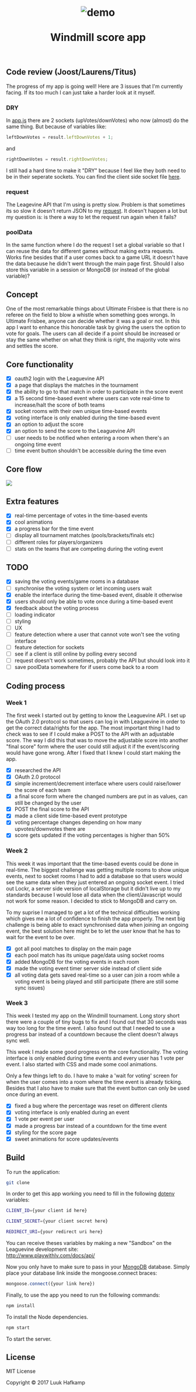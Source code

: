 <h1 align="center">
  <img src="media/demo.png" alt="demo">
  <br>
  <br>
  Windmill score app
</h1>
<br>

## Code review (Joost/Laurens/Titus)
The progress of my app is going well! Here are 3 issues that I'm currently facing. If its too much I can just take a harder look at it myself.

### DRY
In <a href="https://github.com/lhafkamp/minor-frisbee/blob/master/app.js">app.js</a> there are 2 sockets (upVotes/downVotes) who now (almost) do the same thing. But because of variables like:
```javascript
leftDownVotes = result.leftDownVotes + 1;
```

and

```javascript
rightDownVotes = result.rightDownVotes;
```

I still had a hard time to make it "DRY" because I feel like they both need to be in their seperate sockets. You can find the client side socket file <a href="https://github.com/lhafkamp/minor-frisbee/blob/master/public/js/io.js">here</a>.  
  
### request
The Leagevine API that I'm using is pretty slow. Problem is that sometimes its so slow it doesn't return JSON to my <a href="https://github.com/lhafkamp/minor-frisbee/blob/master/controllers/mainController.js">request</a>. It doesn't happen a lot but my question is: is there a way to let the request run again when it fails?

### poolData
In the same function where I do the request I set a global variable so that I can reuse the data for different games without making extra requests. Works fine besides that if a user comes back to a game URL it doesn't have the data because he didn't went through the main page first. Should I also store this variable in a session or MongoDB (or instead of the global variable)?

## Concept
One of the most remarkable things about Ultimate Frisbee is that there is no referee on the field to blow a whistle when something goes wrongs. In Ultimate Frisbee, anyone can decide whether it was a goal or not. In this app I want to enhance this honorable task by giving the users the option to vote for goals. The users can all decide if a point should be increased or stay the same whether on what they think is right, the majority vote wins and settles the score.

## Core functionality
-  [x] oauth2 login with the Leaguevine API
-  [x] a page that displays the matches in the tournament
-  [x] the ability to go to that match in order to participate in the score event
-  [x] a 15 second time-based event where users can vote real-time to increase/halt the score of both teams
-  [x] socket rooms with their own unique time-based events
-  [x] voting interface is only enabled during the time-based event
-  [x] an option to adjust the score
-  [x] an option to send the score to the Leaguevine API
-  [ ] user needs to be notified when entering a room when there's an ongoing time event
-  [ ] time event button shouldn't be accessible during the time even

## Core flow
<img src="media/coreflow.png"/>

## Extra features
-  [x] real-time percentage of votes in the time-based events
-  [x] cool animations
-  [x] a progress bar for the time event
-  [ ] display all tournament matches (pools/brackets/finals etc)
-  [ ] different roles for players/organizers
-  [ ] stats on the teams that are competing during the voting event

## TODO
-  [x] saving the voting events/game rooms in a database
-  [ ] synchronise the voting system or let incoming users wait
-  [x] enable the interface during the time-based event, disable it otherwise
-  [x] users should only be able to vote once during a time-based event
-  [x] feedback about the voting process
-  [ ] loading indicator
-  [ ] styling
-  [ ] UX
-  [ ] feature detection where a user that cannot vote won't see the voting interface
-  [ ] feature detection for sockets
-  [ ] see if a client is still online by polling every second
-  [ ] request doesn't work sometimes, probably the API but should look into it
-  [ ] save poolData somewhere for if users come back to a room

## Coding process
### Week 1
The first week I started out by getting to know the Leaguevine API. I set up the OAuth 2.0 protocol so that users can log in with Leaguevine in order to get the correct data/rights for the app. The most important thing I had to check was to see if I could make a POST to the API with an adjustable score. The way I did this that was to move the adjustable score into another "final score" form where the user could still adjust it if the event/scoring would have gone wrong. After I fixed that I knew I could start making the app.

-  [x] researched the API
-  [x] OAuth 2.0 protocol
-  [x] simple increment/decrement interface where users could raise/lower the score of each team
-  [x] a final score form where the changed numbers are put in as values, can still be changed by the user
-  [x] POST the final score to the API
-  [x] made a client side time-based event prototype
-  [x] voting percentage changes depending on how many upvotes/downvotes there are
-  [x] score gets updated if the voting percentages is higher than 50%

### Week 2
This week it was important that the time-based events could be done in real-time. The biggest challenge was getting multiple rooms to show unique events, next to socket rooms I had to add a database so that users would see the same data when they just entered an ongoing socket event. I tried out Lockr, a server side version of localStorage but it didn't live up to my standards because I would lose all data when the client/Javascript would not work for some reason. I decided to stick to MongoDB and carry on. 

To my suprise I managed to get a lot of the technical difficulties working which gives me a lot of confidence to finish the app properly. The next big challenge is being able to exact synchronised data when joining an ongoing event, the best solution here might be to let the user know that he has to wait for the event to be over.

-  [x] got all pool matches to display on the main page
-  [x] each pool match has its unique page/data using socket rooms
-  [x] added MongoDB for the voting events in each room
-  [x] made the voting event timer server side instead of client side
-  [x] all voting data gets saved real-time so a user can join a room while a voting event is being played and still participate (there are still some sync issues)

### Week 3
This week I tested my app on the Windmill tournament. Long story short there were a couple of tiny bugs to fix and I found out that 30 seconds was way too long for the time event. I also found out that I needed to use a progress bar instead of a countdown because the client doesn't always sync well.

This week I made some good progress on the core functionality. The voting interface is only enabled during time events and every user has 1 vote per event. I also started with CSS and made some cool animations.

Only a few things left to do. I have to make a 'wait for voting' screen for when the user comes into a room where the time event is already ticking. Besides that I also have to make sure that the event button can only be used once during an event.

-  [x] fixed a bug where the percentage was reset on different clients
-  [x] voting interface is only enabled during an event
-  [x] 1 vote per event per user
-  [x] made a progress bar instead of a countdown for the time event
-  [x] styling for the score page
-  [x] sweet animations for score updates/events

## Build
To run the application:
```bash
git clone
```

In order to get this app working you need to fill in the following <a href="https://www.npmjs.com/package/dotenv">dotenv</a> variables:  

```bash
CLIENT_ID={your client id here}
```  
```bash
CLIENT_SECRET={your client secret here}
```  
```bash
REDIRECT_URI={your redirect uri here}
```  

You can receive theses variables by making a new "Sandbox" on the Leaguevine development site:  
<a href="http://www.playwithlv.com/docs/api/">http://www.playwithlv.com/docs/api/</a>  
  
Now you only have to make sure to pass in your <a href="https://www.mongodb.com/">MongoDB</a> database. Simply place your database link inside the mongoose.connect braces:

```javascript
mongoose.connect({your link here})
```  

Finally, to use the app you need to run the following commands:  
```bash
npm install
```
To install the Node dependencies.

```bash
npm start
```  

To start the server.

## License

MIT License  

Copyright © 2017 Luuk Hafkamp